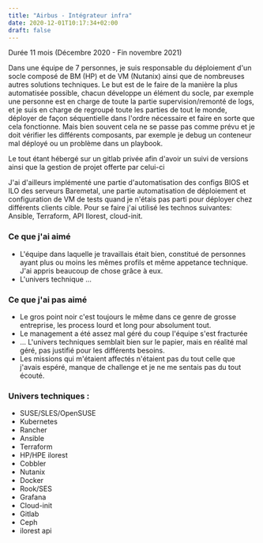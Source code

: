 ```yaml
---
title: "Airbus - Intégrateur infra"
date: 2020-12-01T10:17:34+02:00
draft: false
---
```

Durée 11 mois (Décembre 2020 - Fin novembre 2021)

Dans une équipe de 7 personnes, je suis responsable du déploiement d'un socle composé de BM (HP) et de VM (Nutanix) ainsi que de nombreuses autres solutions techniques. Le but est de le faire de la manière la plus automatisée possible, chacun développe un élément du socle, par exemple une personne est en charge de toute la partie supervision/remonté de logs, et je suis en charge de regroupé toute les parties de tout le monde, déployer de façon séquentielle dans l'ordre nécessaire et faire en sorte que cela fonctionne. Mais bien souvent cela ne se passe pas comme prévu et je doit vérifier les différents composants, par exemple je debug un conteneur mal déployé ou un problème dans un playbook.

Le tout étant hébergé sur un gitlab privée afin d'avoir un suivi de versions ainsi que la gestion de projet offerte par celui-ci

J'ai d'ailleurs implémenté une partie d'automatisation des configs BIOS et ILO des serveurs Baremetal, une partie automatisation de déploiement et configuration de VM de tests quand je n'étais pas parti pour déployer chez différents clients cible. Pour se faire j'ai utilisé les technos suivantes: Ansible, Terraform, API Ilorest, cloud-init.

### Ce que j'ai aimé
- L'équipe dans laquelle je travaillais était bien, constitué de personnes ayant plus ou moins les mêmes profils et même appetance technique. J'ai appris beaucoup de chose grâce à eux.
- L'univers technique ...

### Ce que j'ai pas aimé
- Le gros point noir c'est toujours le même dans ce genre de grosse entreprise, les process lourd et long pour absolument tout.
- Le management a été assez mal géré du coup l'équipe s'est fracturée
- ... L'univers techniques semblait bien sur le papier, mais en réalité mal géré, pas justifié pour les différents besoins.
- Les missions qui m'étaient affectés n'étaient pas du tout celle que j'avais espéré, manque de challenge et je ne me sentais pas du tout écouté.

### Univers techniques :
* SUSE/SLES/OpenSUSE
* Kubernetes
* Rancher
* Ansible
* Terraform
* HP/HPE ilorest
* Cobbler
* Nutanix
* Docker
* Rook/SES
* Grafana
* Cloud-init
* Gitlab
* Ceph
* ilorest api
